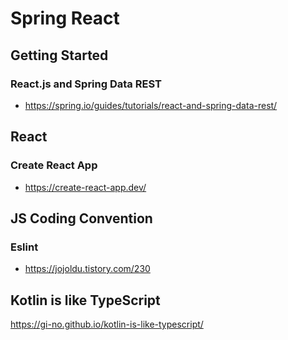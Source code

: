# Spring React

## Getting Started

### React.js and Spring Data REST
- https://spring.io/guides/tutorials/react-and-spring-data-rest/

## React

### Create React App
- https://create-react-app.dev/

## JS Coding Convention 

### Eslint
- https://jojoldu.tistory.com/230

## Kotlin is like TypeScript

https://gi-no.github.io/kotlin-is-like-typescript/


